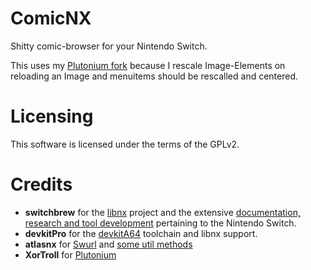 ComicNX
=
Shitty comic-browser for your Nintendo Switch.

This uses my [Plutonium fork](https://github.com/HookedBehemoth/Plutonium) because I rescale Image-Elements on reloading an Image and menuitems should be rescalled and centered.

Licensing
=
This software is licensed under the terms of the GPLv2.

Credits
=
* __switchbrew__ for the [libnx](https://github.com/switchbrew/libnx) project and the extensive [documentation, research and tool development](http://switchbrew.org) pertaining to the Nintendo Switch.
* __devkitPro__ for the [devkitA64](https://devkitpro.org/) toolchain and libnx support.
* __atlasnx__ for [Swurl](https://github.com/AtlasNX/Swurl) and [some util methods](https://github.com/AtlasNX/Kosmos-Updater/blob/master/source/FileManager.cpp#L58)
* __XorTroll__ for [Plutonium](https://github.com/XorTroll/Plutonium/)
